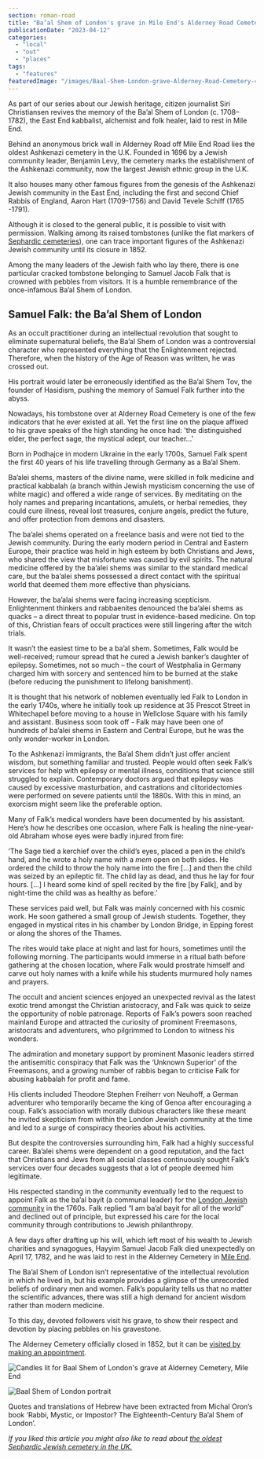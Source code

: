 ```yaml
---
section: roman-road
title: "Ba’al Shem of London's grave in Mile End's Alderney Road Cemetery"
publicationDate: "2023-04-12"
categories: 
  - "local"
  - "out"
  - "places"
tags: 
  - "features"
featuredImage: "/images/Baal-Shem-London-grave-Alderney-Road-Cemetery-4.jpg"
---
```


As part of our series about our Jewish heritage, citizen journalist Siri Christiansen revives the memory of the Ba’al Shem of London (c. 1708–1782), the East End kabbalist, alchemist and folk healer, laid to rest in Mile End.

Behind an anonymous brick wall in Alderney Road off Mile End Road lies the oldest Ashkenazi cemetery in the U.K. Founded in 1696 by a Jewish community leader, Benjamin Levy, the cemetery marks the establishment of the Ashkenazi community, now the largest Jewish ethnic group in the U.K.

It also houses many other famous figures from the genesis of the Ashkenazi Jewish community in the East End, including the first and second Chief Rabbis of England, Aaron Hart (1709-1756) and David Tevele Schiff (1765 -1791). 

Although it is closed to the general public, it is possible to visit with permission. Walking among its raised tombstones (unlike the flat markers of [Sephardic cemeteries](https://romanroadlondon.com/novo-cemetery-jewish-history/)), one can trace important figures of the Ashkenazi Jewish community until its closure in 1852. 

Among the many leaders of the Jewish faith who lay there, there is one particular cracked tombstone belonging to Samuel Jacob Falk that is crowned with pebbles from visitors. It is a humble remembrance of the once-infamous Ba’al Shem of London.

## Samuel Falk: the Ba’al Shem of London

As an occult practitioner during an intellectual revolution that sought to eliminate supernatural beliefs, the Ba’al Shem of London was a controversial character who represented everything that the Enlightenment rejected. Therefore, when the history of the Age of Reason was written, he was crossed out. 

His portrait would later be erroneously identified as the Ba’al Shem Tov, the founder of Hasidism, pushing the memory of Samuel Falk further into the abyss. 

Nowadays, his tombstone over at Alderney Road Cemetery is one of the few indicators that he ever existed at all. Yet the first line on the plaque affixed to his grave speaks of the high standing he once had: 'the distinguished elder, the perfect sage, the mystical adept, our teacher...'

Born in Podhajce in modern Ukraine in the early 1700s, Samuel Falk spent the first 40 years of his life travelling through Germany as a Ba’al Shem. 

Ba’alei shems, masters of the divine name, were skilled in folk medicine and practical kabbalah (a branch within Jewish mysticism concerning the use of white magic) and offered a wide range of services. By meditating on the holy names and preparing incantations, amulets, or herbal remedies, they could cure illness, reveal lost treasures, conjure angels, predict the future, and offer protection from demons and disasters.

The ba’alei shems operated on a freelance basis and were not tied to the Jewish community. During the early modern period in Central and Eastern Europe, their practice was held in high esteem by both Christians and Jews, who shared the view that misfortune was caused by evil spirits. The natural medicine offered by the ba’alei shems was similar to the standard medical care, but the ba’alei shems possessed a direct contact with the spiritual world that deemed them more effective than physicians.

However, the ba’alai shems were facing increasing scepticism. Enlightenment thinkers and rabbaenites denounced the ba’alei shems as quacks – a direct threat to popular trust in evidence-based medicine. On top of this, Christian fears of occult practices were still lingering after the witch trials.

It wasn’t the easiest time to be a ba’al shem. Sometimes, Falk would be well-received; rumour spread that he cured a Jewish banker’s daughter of epilepsy. Sometimes, not so much – the court of Westphalia in Germany charged him with sorcery and sentenced him to be burned at the stake (before reducing the punishment to lifelong banishment).

It is thought that his network of noblemen eventually led Falk to London in the early 1740s, where he initially took up residence at 35 Prescot Street in Whitechapel before moving to a house in Wellclose Square with his family and assistant. Business soon took off - Falk may have been one of hundreds of ba’alei shems in Eastern and Central Europe, but he was the only wonder-worker in London.

To the Ashkenazi immigrants, the Ba’al Shem didn’t just offer ancient wisdom, but something familiar and trusted. People would often seek Falk’s services for help with epilepsy or mental illness, conditions that science still struggled to explain. Contemporary doctors argued that epilepsy was caused by excessive masturbation, and castrations and clitoridectomies were performed on severe patients until the 1880s. With this in mind, an exorcism might seem like the preferable option.

Many of Falk’s medical wonders have been documented by his assistant. Here’s how he describes one occasion, where Falk is healing the nine-year-old Abraham whose eyes were badly injured from fire: 

‘The Sage tied a kerchief over the child’s eyes, placed a pen in the child’s hand, and he wrote a holy name with a _mem_ open on both sides. He ordered the child to throw the holy name into the fire \[...\] and then the child was seized by an epileptic fit. The child lay as dead, and thus he lay for four hours. \[...\] I heard some kind of spell recited by the fire \[by Falk\], and by night-time the child was as healthy as before.’

These services paid well, but Falk was mainly concerned with his cosmic work. He soon gathered a small group of Jewish students. Together, they engaged in mystical rites in his chamber by London Bridge, in Epping forest or along the shores of the Thames.

The rites would take place at night and last for hours, sometimes until the following morning. The participants would immerse in a ritual bath before gathering at the chosen location, where Falk would prostrate himself and carve out holy names with a knife while his students murmured holy names and prayers.

The occult and ancient sciences enjoyed an unexpected revival as the latest exotic trend amongst the Christian aristocracy, and Falk was quick to seize the opportunity of noble patronage. Reports of Falk’s powers soon reached mainland Europe and attracted the curiosity of prominent Freemasons, aristocrats and adventurers, who pilgrimmed to London to witness his wonders. 

The admiration and monetary support by prominent Masonic leaders stirred the antisemitic conspiracy that Falk was the ‘Unknown Superior’ of the Freemasons, and a growing number of rabbis began to criticise Falk for abusing kabbalah for profit and fame.

His clients included Theodore Stephen Freiherr von Neuhoff, a German adventurer who temporarily became the king of Genoa after encouraging a coup. Falk’s association with morally dubious characters like these meant he invited skepticism from within the London Jewish community at the time and led to a surge of conspiracy theories about his activities. 

But despite the controversies surrounding him, Falk had a highly successful career. Ba’alei shems were dependent on a good reputation, and the fact that Christians and Jews from all social classes continuously sought Falk’s services over four decades suggests that a lot of people deemed him legitimate. 

His respected standing in the community eventually led to the request to appoint Falk as the ba’al bayit (a communal leader) for the [London Jewish community](https://romanroadlondon.com/east-end-writer-israel-zangwill-old-ford-road/) in the 1760s. Falk replied “I am ba’al bayit for all of the world” and declined out of principle, but expressed his care for the local community through contributions to Jewish philanthropy.

A few days after drafting up his will, which left most of his wealth to Jewish charities and synagogues, Hayyim Samuel Jacob Falk died unexpectedly on April 17, 1782, and he was laid to rest in the Alderney Cemetery in [Mile End](https://romanroadlondon.com/mile-end-park-history/). 

The Ba’al Shem of London isn’t representative of the intellectual revolution in which he lived in, but his example provides a glimpse of the unrecorded beliefs of ordinary men and women. Falk’s popularity tells us that no matter the scientific advances, there was still a high demand for ancient wisdom rather than modern medicine. 

To this day, devoted followers visit his grave, to show their respect and devotion by placing pebbles on his gravestone. 

The Alderney Cemetery officially closed in 1852, but it can be [visited by making an appointment](https://www.theus.org.uk/article/alderney-road-cemetery). 

![Candles lit for Baal Shem of London's grave at Alderney Cemetery, Mile End](/images/Baal-Shem-London-grave-Alderney-Road-Cemetery-1-1024x683.jpg)

![Baal Shem of London portrait](/images/Baal-Shem-London-Falckon.jpg)

Quotes and translations of Hebrew have been extracted from Michal Oron’s book ‘Rabbi, Mystic, or Impostor? The Eighteenth-Century Ba’al Shem of London’.

_If you liked this article you might also like to read about [the oldest Sephardic Jewish cemetery in the UK.](https://romanroadlondon.com/velho-cemetery-mile-end-jewish-history/)_

